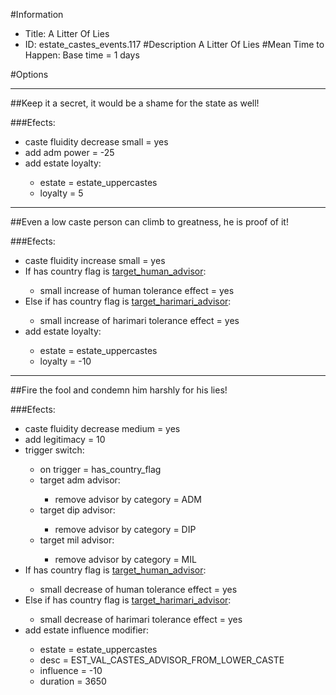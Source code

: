 #Information
 - Title: A Litter Of Lies
 - ID: estate_castes_events.117
#Description
A Litter Of Lies
#Mean Time to Happen:
Base time = 1 days

#Options

___
##Keep it a secret, it would be a shame for the state as well!

###Efects:<ul><li>caste fluidity decrease small = yes</li><li>add adm power = -25</li><li>add estate loyalty:</li><ul><li>estate = estate_uppercastes</li><li>loyalty = 5</li></ul></ul>

___
##Even a low caste person can climb to greatness, he is proof of it!

###Efects:<ul><li>caste fluidity increase small = yes</li><li>If has country flag is [target_human_advisor](../flags/target_human_advisor.md):</li><ul><li>small increase of human tolerance effect = yes</li></ul><li>Else if has country flag is [target_harimari_advisor](../flags/target_harimari_advisor.md):</li><ul><li>small increase of harimari tolerance effect = yes</li></ul><li>add estate loyalty:</li><ul><li>estate = estate_uppercastes</li><li>loyalty = -10</li></ul></ul>

___
##Fire the fool and condemn him harshly for his lies!

###Efects:<ul><li>caste fluidity decrease medium = yes</li><li>add legitimacy = 10</li><li>trigger switch:</li><ul><li>on trigger = has_country_flag</li><li>target adm advisor:</li><ul><li>remove advisor by category = ADM</li></ul><li>target dip advisor:</li><ul><li>remove advisor by category = DIP</li></ul><li>target mil advisor:</li><ul><li>remove advisor by category = MIL</li></ul></ul><li>If has country flag is [target_human_advisor](../flags/target_human_advisor.md):</li><ul><li>small decrease of human tolerance effect = yes</li></ul><li>Else if has country flag is [target_harimari_advisor](../flags/target_harimari_advisor.md):</li><ul><li>small decrease of harimari tolerance effect = yes</li></ul><li>add estate influence modifier:</li><ul><li>estate = estate_uppercastes</li><li>desc = EST_VAL_CASTES_ADVISOR_FROM_LOWER_CASTE</li><li>influence = -10</li><li>duration = 3650</li></ul></ul>
